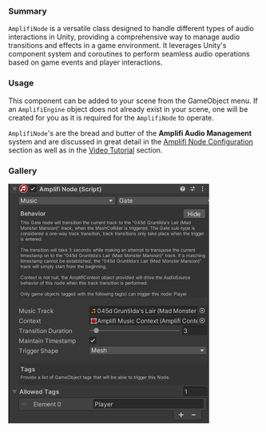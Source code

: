 ### Summary

`AmplifiNode` is a versatile class designed to handle different types of audio interactions in Unity, providing a comprehensive way to manage audio transitions and effects in a game environment. It leverages Unity's component system and coroutines to perform seamless audio operations based on game events and player interactions.

### Usage

This component can be added to your scene from the GameObject menu. If an `AmplifiEngine` object does not already exist in your scene, one will be created for you as it is required for the `AmplifiNode` to operate.

`AmplifiNode`'s are the bread and butter of the **Amplifi Audio Management** system and are discussed in great detail in the [Amplifi Node Configuration](Amplifi-Node-Configuration_28573705.md) section as well as in the [Video Tutorial](Video-Tutorials_29884437.md) section.

### Gallery

![image-20240608-213145.png](docutils/attachments/29163521/29982969.png?width=502)